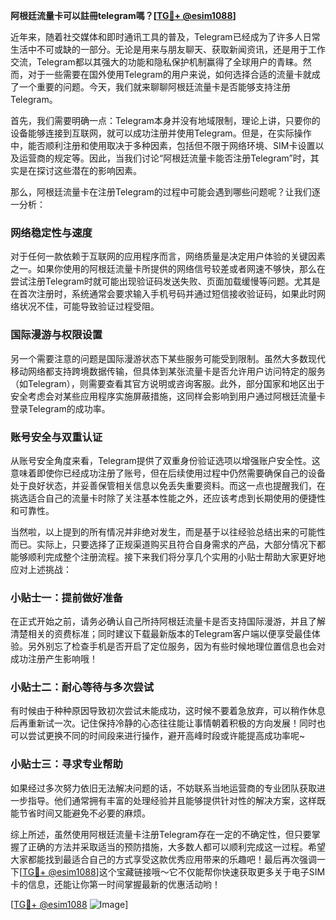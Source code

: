 **阿根廷流量卡可以註冊telegram嗎？[[TG💪+ @esim1088](https://t.me/s/esim1088)]**

近年来，随着社交媒体和即时通讯工具的普及，Telegram已经成为了许多人日常生活中不可或缺的一部分。无论是用来与朋友聊天、获取新闻资讯，还是用于工作交流，Telegram都以其强大的功能和隐私保护机制赢得了全球用户的青睐。然而，对于一些需要在国外使用Telegram的用户来说，如何选择合适的流量卡就成了一个重要的问题。今天，我们就来聊聊阿根廷流量卡是否能够支持注册Telegram。

首先，我们需要明确一点：Telegram本身并没有地域限制，理论上讲，只要你的设备能够连接到互联网，就可以成功注册并使用Telegram。但是，在实际操作中，能否顺利注册和使用取决于多种因素，包括但不限于网络环境、SIM卡设置以及运营商的规定等。因此，当我们讨论“阿根廷流量卡能否注册Telegram”时，其实是在探讨这些潜在的影响因素。

那么，阿根廷流量卡在注册Telegram的过程中可能会遇到哪些问题呢？让我们逐一分析：

### 网络稳定性与速度

对于任何一款依赖于互联网的应用程序而言，网络质量是决定用户体验的关键因素之一。如果你使用的阿根廷流量卡所提供的网络信号较差或者网速不够快，那么在尝试注册Telegram时就可能出现验证码发送失败、页面加载缓慢等问题。尤其是在首次注册时，系统通常会要求输入手机号码并通过短信接收验证码，如果此时网络状况不佳，可能导致验证过程受阻。

### 国际漫游与权限设置

另一个需要注意的问题是国际漫游状态下某些服务可能受到限制。虽然大多数现代移动网络都支持跨境数据传输，但具体到某张流量卡是否允许用户访问特定的服务（如Telegram），则需要查看其官方说明或咨询客服。此外，部分国家和地区出于安全考虑会对某些应用程序实施屏蔽措施，这同样会影响到用户通过阿根廷流量卡登录Telegram的成功率。

### 账号安全与双重认证

从账号安全角度来看，Telegram提供了双重身份验证选项以增强账户安全性。这意味着即使你已经成功注册了账号，但在后续使用过程中仍然需要确保自己的设备处于良好状态，并妥善保管相关信息以免丢失重要资料。而这一点也提醒我们，在挑选适合自己的流量卡时除了关注基本性能之外，还应该考虑到长期使用的便捷性和可靠性。

当然啦，以上提到的所有情况并非绝对发生，而是基于以往经验总结出来的可能性而已。实际上，只要选择了正规渠道购买且符合自身需求的产品，大部分情况下都能够顺利完成整个注册流程。接下来我们将分享几个实用的小贴士帮助大家更好地应对上述挑战：

### 小贴士一：提前做好准备

在正式开始之前，请务必确认自己所持阿根廷流量卡是否支持国际漫游，并且了解清楚相关的资费标准；同时建议下载最新版本的Telegram客户端以便享受最佳体验。另外别忘了检查手机是否开启了定位服务，因为有些时候地理位置信息也会对成功注册产生影响哦！

### 小贴士二：耐心等待与多次尝试

有时候由于种种原因导致初次尝试未能成功，这时候不要着急放弃，可以稍作休息后再重新试一次。记住保持冷静的心态往往能让事情朝着积极的方向发展！同时也可以尝试更换不同的时间段来进行操作，避开高峰时段或许能提高成功率呢~

### 小贴士三：寻求专业帮助

如果经过多次努力依旧无法解决问题的话，不妨联系当地运营商的专业团队获取进一步指导。他们通常拥有丰富的处理经验并且能够提供针对性的解决方案，这样既能节省时间又能避免不必要的麻烦。

综上所述，虽然使用阿根廷流量卡注册Telegram存在一定的不确定性，但只要掌握了正确的方法并采取适当的预防措施，大多数人都可以顺利完成这一过程。希望大家都能找到最适合自己的方式享受这款优秀应用带来的乐趣吧！最后再次强调一下[[TG💪+ @esim1088](https://t.me/s/esim1088)]这个宝藏链接哦～它不仅能帮你快速获取更多关于电子SIM卡的信息，还能让你第一时间掌握最新的优惠活动哟！

[[TG💪+ @esim1088](https://t.me/s/esim1088) ![Image](https://i.postimg.cc/4NQfJmqS/Snipaste-2025-05-13-00-14-12.png)]